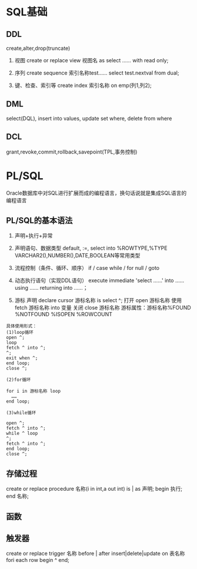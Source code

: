 # SQL基础
## DDL
create,alter,drop(truncate)

1. 视图
create or replace view 视图名 as select …… with read only;

2. 序列
create sequence 索引名称test……
select test.nextval from dual;

3. 键、检查、索引等
create index 索引名称 on emp(列1,列2);

## DML
select(DQL),
insert into values,
update set where,
delete from where

## DCL
grant,revoke,commit,rollback,savepoint(TPL,事务控制)

# PL/SQL
Oracle数据库中对SQL进行扩展而成的编程语言，换句话说就是集成SQL语言的编程语言
## PL/SQL的基本语法
  1. 声明+执行+异常
    
  2. 声明语句、数据类型
    default, :=, select into
    %ROWTYPE,%TYPE
    VARCHAR2(),NUMBER(),DATE,BOOLEAN等常用类型
    
  3. 流程控制（条件、循环、顺序）
    if / case
    while / for
    null / goto
    
  4. 动态执行语句（实现DDL语句）
  execute immediate 'select ……'
    into ……
    using ……
    returning into ……；
    
  5. 游标
    声明
      declare cursor 游标名称 is select ^;
    打开
      open 游标名称
    使用
      fetch 游标名称 into 变量
    关闭
      close 游标名称
    游标属性：游标名称%FOUND %NOTFOUND %ISOPEN %ROWCOUNT
    
    具体使用形式：
    (1)loop循环
    open ^;
    loop 
    fetch ^ into ^;
    ^;
    exit when ^;
    end loop;
    close ^;
    
    (2)for循环
    
    for i in 游标名称 loop
      ……
    end loop;
    
    (3)while循环
    
    open ^;
    fetch ^ into ^;
    while ^ loop
    ^;
    fetch ^ into ^;
    end loop;
    close ^;

    
## 存储过程
create or replace procedure 名称(i in int,a out int)
is | as
  声明;
begin
  执行;
end 名称;
## 函数
## 触发器
create or replace trigger 名称
before | after insert|delete|update on 表名称
fori each row
begin
  ^
end;


